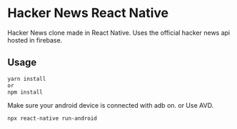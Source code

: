 
# Hacker News React Native
Hacker News clone made in React Native.
Uses the official hacker news api hosted in firebase.



## Usage

```bash
yarn install
or
npm install
```
Make sure your android device is connected with adb on. or Use AVD.
```bash
npx react-native run-android
```
  